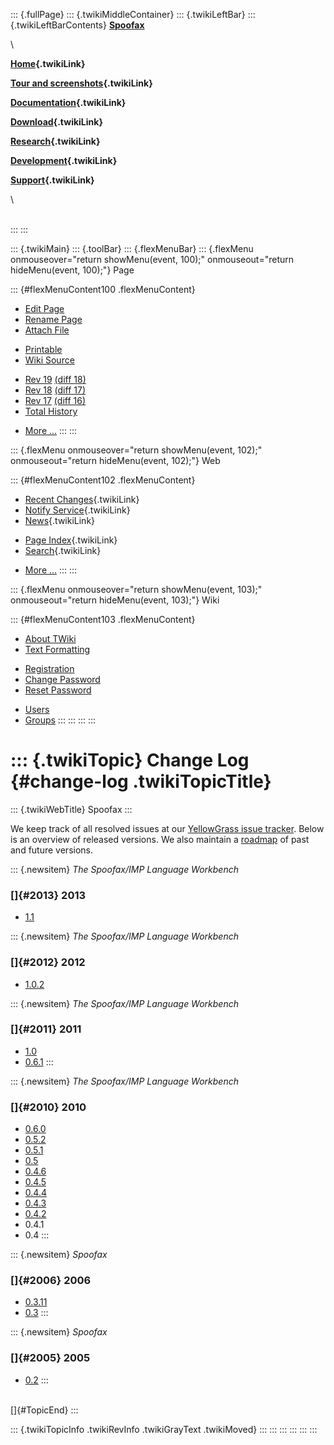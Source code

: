 ::: {.fullPage}
::: {.twikiMiddleContainer}
::: {.twikiLeftBar}
::: {.twikiLeftBarContents}
**[Spoofax](http://www.program-transformation.org/view/Spoofax/WebHome)**

\

**[Home](WebHome){.twikiLink}**

**[Tour and screenshots](Tour){.twikiLink}**

**[Documentation](Documentation){.twikiLink}**

**[Download](Download){.twikiLink}**

**[Research](Research){.twikiLink}**

**[Development](Development){.twikiLink}**

**[Support](Support){.twikiLink}**

\

\
:::
:::

::: {.twikiMain}
::: {.toolBar}
::: {.flexMenuBar}
::: {.flexMenu onmouseover="return showMenu(event, 100);" onmouseout="return hideMenu(event, 100);"}
Page

::: {#flexMenuContent100 .flexMenuContent}
-   [Edit
    Page](http://www.program-transformation.org/edit/Spoofax/ChangeLog?t=1536826259)
-   [Rename
    Page](http://www.program-transformation.org/rename/Spoofax/ChangeLog)
-   [Attach
    File](http://www.program-transformation.org/attach/Spoofax/ChangeLog)

<!-- -->

-   [Printable](http://www.program-transformation.org/view/Spoofax/ChangeLog?skin=print.pattern)
-   [Wiki
    Source](http://www.program-transformation.org/view/Spoofax/ChangeLog?skin=text&raw=on&contenttype=text/plain)

<!-- -->

-   [Rev
    19](http://www.program-transformation.org/view/Spoofax/ChangeLog?rev=1.19)
    [(diff 18)](http://www.program-transformation.org/rdiff/Spoofax/ChangeLog?rev1=1.19&rev2=1.18)
-   [Rev
    18](http://www.program-transformation.org/view/Spoofax/ChangeLog?rev=1.18)
    [(diff 17)](http://www.program-transformation.org/rdiff/Spoofax/ChangeLog?rev1=1.18&rev2=1.17)
-   [Rev
    17](http://www.program-transformation.org/view/Spoofax/ChangeLog?rev=1.17)
    [(diff 16)](http://www.program-transformation.org/rdiff/Spoofax/ChangeLog?rev1=1.17&rev2=1.16)
-   [Total
    History](http://www.program-transformation.org/rdiff/Spoofax/ChangeLog)

<!-- -->

-   [More
    \...](http://www.program-transformation.org/oops/Spoofax/ChangeLog?template=oopsmore&param1=1.19&param2=1.19)
:::
:::

::: {.flexMenu onmouseover="return showMenu(event, 102);" onmouseout="return hideMenu(event, 102);"}
Web

::: {#flexMenuContent102 .flexMenuContent}
-   [Recent Changes](WebChanges){.twikiLink}
-   [Notify Service](WebNotify){.twikiLink}
-   [News](WebNews){.twikiLink}

<!-- -->

-   [Page Index](WebIndex){.twikiLink}
-   [Search](WebSearch){.twikiLink}

<!-- -->

-   [More
    \...](http://www.program-transformation.org/oops/Spoofax/ChangeLog?template=oopsmore&param1=1.19&param2=1.19)
:::
:::

::: {.flexMenu onmouseover="return showMenu(event, 103);" onmouseout="return hideMenu(event, 103);"}
Wiki

::: {#flexMenuContent103 .flexMenuContent}
-   [About
    TWiki](http://www.program-transformation.org/view/TWiki/WebHome)
-   [Text
    Formatting](http://www.program-transformation.org/view/TWiki/TextFormattingRules)

<!-- -->

-   [Registration](http://www.program-transformation.org/view/TWiki/TWikiRegistration)
-   [Change
    Password](http://www.program-transformation.org/view/TWiki/ChangePassword)
-   [Reset
    Password](http://www.program-transformation.org/view/TWiki/ResetPassword)

<!-- -->

-   [Users](http://www.program-transformation.org/view/Main/TWikiUsers)
-   [Groups](http://www.program-transformation.org/view/Main/TWikiGroups)
:::
:::
:::
:::

::: {.twikiTopic}
Change Log {#change-log .twikiTopicTitle}
==========

::: {.twikiWebTitle}
Spoofax
:::

We keep track of all resolved issues at our [YellowGrass issue
tracker](http://yellowgrass.org/project/Spoofax). Below is an overview
of released versions. We also maintain a
[roadmap](http://yellowgrass.org/roadmap/Spoofax) of past and future
versions.

::: {.newsitem}
*The Spoofax/IMP Language Workbench*

### []{#2013} 2013

-   [1.1](http://yellowgrass.org/tag/Spoofax/1.1)

::: {.newsitem}
*The Spoofax/IMP Language Workbench*

### []{#2012} 2012

-   [1.0.2](http://strategoxt.org/Spoofax/News#1.0.2)

::: {.newsitem}
*The Spoofax/IMP Language Workbench*

### []{#2011} 2011

-   [1.0](http://strategoxt.org/Spoofax/News#1.0)
-   [0.6.1](http://yellowgrass.org/tag/Spoofax/0.6.1)
:::

::: {.newsitem}
*The Spoofax/IMP Language Workbench*

### []{#2010} 2010

-   [0.6.0](http://yellowgrass.org/tag/Spoofax/0.6.0)
-   [0.5.2](http://yellowgrass.org/tag/Spoofax/0.5.2)
-   [0.5.1](http://yellowgrass.org/tag/Spoofax/0.5.1)
-   [0.5](http://yellowgrass.org/tag/Spoofax/0.5)
-   [0.4.6](http://yellowgrass.org/tag/Spoofax/0.4.6)
-   [0.4.5](http://yellowgrass.org/tag/Spoofax/0.4.5)
-   [0.4.4](http://yellowgrass.org/tag/Spoofax/0.4.4)
-   [0.4.3](http://yellowgrass.org/tag/Spoofax/0.4.3)
-   [0.4.2](http://yellowgrass.org/tag/Spoofax/0.4.2)
-   0.4.1
-   0.4
:::

::: {.newsitem}
*Spoofax*

### []{#2006} 2006

-   [0.3.11](http://journal.boblycat.org/node/1159)
-   [0.3](http://journal.boblycat.org/node/1112)
:::

::: {.newsitem}
*Spoofax*

### []{#2005} 2005

-   [0.2](http://journal.boblycat.org/node/1106)
:::

\
[]{#TopicEnd}
:::

::: {.twikiTopicInfo .twikiRevInfo .twikiGrayText .twikiMoved}
:::
:::
:::
:::
:::
:::

